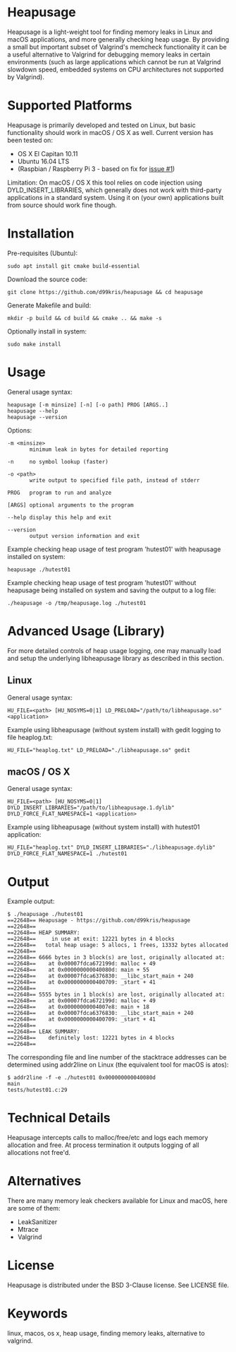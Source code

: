 Heapusage
=========
Heapusage is a light-weight tool for finding memory leaks in Linux and macOS applications, and
more generally checking heap usage. By providing a small but important subset of Valgrind's memcheck
functionality it can be a useful alternative to Valgrind for debugging memory leaks in certain
environments (such as large applications which cannot be run at Valgrind slowdown speed, embedded
systems on CPU architectures not supported by Valgrind).

Supported Platforms
===================
Heapusage is primarily developed and tested on Linux, but basic
functionality should work in macOS / OS X as well. Current version has been tested on:
- OS X El Capitan 10.11
- Ubuntu 16.04 LTS
- (Raspbian / Raspberry Pi 3 - based on fix for [issue #1](https://github.com/d99kris/heapusage/issues/1))

Limitation: On macOS / OS X this tool relies on code injection using DYLD_INSERT_LIBRARIES,
which generally does not work with third-party applications in a standard system. Using it on
(your own) applications built from source should work fine though.

Installation
============
Pre-requisites (Ubuntu):

    sudo apt install git cmake build-essential

Download the source code:

    git clone https://github.com/d99kris/heapusage && cd heapusage

Generate Makefile and build:

    mkdir -p build && cd build && cmake .. && make -s

Optionally install in system:

    sudo make install

Usage
=====

General usage syntax:

    heapusage [-m minsize] [-n] [-o path] PROG [ARGS..]
    heapusage --help
    heapusage --version

Options:

    -m <minsize>
           minimum leak in bytes for detailed reporting

    -n     no symbol lookup (faster)

    -o <path>
           write output to specified file path, instead of stderr

    PROG   program to run and analyze

    [ARGS] optional arguments to the program

    --help display this help and exit

    --version
           output version information and exit

Example checking heap usage of test program 'hutest01' with heapusage installed on system:

    heapusage ./hutest01

Example checking heap usage of test program 'hutest01' without heapusage being installed on system and
saving the output to a log file:

    ./heapusage -o /tmp/heapusage.log ./hutest01

Advanced Usage (Library)
========================

For more detailed controls of heap usage logging, one may manually load and setup the
underlying libheapusage library as described in this section.

Linux
-----

General usage syntax:

    HU_FILE=<path> [HU_NOSYMS=0|1] LD_PRELOAD="/path/to/libheapusage.so" <application>

Example using libheapusage (without system install) with gedit logging to file heaplog.txt:

    HU_FILE="heaplog.txt" LD_PRELOAD="./libheapusage.so" gedit

macOS / OS X
------------

General usage syntax:

    HU_FILE=<path> [HU_NOSYMS=0|1] DYLD_INSERT_LIBRARIES="/path/to/libheapusage.1.dylib" DYLD_FORCE_FLAT_NAMESPACE=1 <application>

Example using libheapusage (without system install) with hutest01 application:

    HU_FILE="heaplog.txt" DYLD_INSERT_LIBRARIES="./libheapusage.dylib" DYLD_FORCE_FLAT_NAMESPACE=1 ./hutest01

Output
======
Example output:

    $ ./heapusage ./hutest01
    ==22648== Heapusage - https://github.com/d99kris/heapusage
    ==22648== 
    ==22648== HEAP SUMMARY:
    ==22648==     in use at exit: 12221 bytes in 4 blocks
    ==22648==   total heap usage: 5 allocs, 1 frees, 13332 bytes allocated
    ==22648== 
    ==22648== 6666 bytes in 3 block(s) are lost, originally allocated at:
    ==22648==    at 0x00007fdca672199d: malloc + 49
    ==22648==    at 0x000000000040080d: main + 55
    ==22648==    at 0x00007fdca6376830: __libc_start_main + 240
    ==22648==    at 0x0000000000400709: _start + 41
    ==22648== 
    ==22648== 5555 bytes in 1 block(s) are lost, originally allocated at:
    ==22648==    at 0x00007fdca672199d: malloc + 49
    ==22648==    at 0x00000000004007e8: main + 18
    ==22648==    at 0x00007fdca6376830: __libc_start_main + 240
    ==22648==    at 0x0000000000400709: _start + 41
    ==22648== 
    ==22648== LEAK SUMMARY:
    ==22648==    definitely lost: 12221 bytes in 4 blocks
    ==22648== 

The corresponding file and line number of the stacktrace addresses can be determined
using addr2line on Linux (the equivalent tool for macOS is atos):

    $ addr2line -f -e ./hutest01 0x000000000040080d
    main
    tests/hutest01.c:29

Technical Details
=================
Heapusage intercepts calls to malloc/free/etc and logs each memory allocation and free. At
process termination it outputs logging of all allocations not free'd.

Alternatives
============
There are many memory leak checkers available for Linux and macOS, here are some of them:
- LeakSanitizer
- Mtrace
- Valgrind

License
=======
Heapusage is distributed under the BSD 3-Clause license. See LICENSE file.

Keywords
========
linux, macos, os x, heap usage, finding memory leaks, alternative to valgrind.

